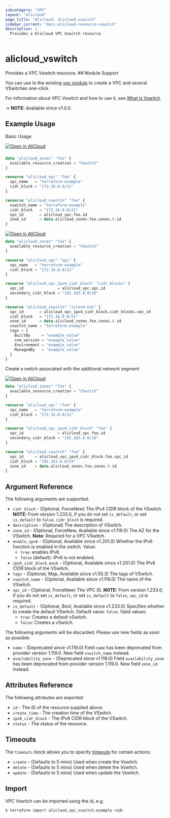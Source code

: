 ```yaml
---
subcategory: "VPC"
layout: "alicloud"
page_title: "Alicloud: alicloud_vswitch"
sidebar_current: "docs-alicloud-resource-vswitch"
description: |-
  Provides a Alicloud VPC Vswitch resource.
---
```


# alicloud_vswitch

Provides a VPC Vswitch resource. ## Module Support

You can use to the existing [vpc module](https://registry.terraform.io/modules/alibaba/vpc/alicloud)  to create a VPC and several VSwitches one-click.

For information about VPC Vswitch and how to use it, see [What is Vswitch](https://www.alibabacloud.com/help/en/virtual-private-cloud/latest/work-with-vswitches).

-> **NOTE:** Available since v1.0.0.

## Example Usage

Basic Usage

<div style="display: block;margin-bottom: 40px;"><div class="oics-button" style="float: right;position: absolute;margin-bottom: 10px;">
  <a href="https://api.aliyun.com/terraform?resource=alicloud_vswitch&exampleId=079cdd19-b6f0-13c0-7a5d-4d84f66e1832cc04102f&activeTab=example&spm=docs.r.vswitch.0.079cdd19b6&intl_lang=EN_US" target="_blank">
    <img alt="Open in AliCloud" src="https://img.alicdn.com/imgextra/i1/O1CN01hjjqXv1uYUlY56FyX_!!6000000006049-55-tps-254-36.svg" style="max-height: 44px; max-width: 100%;">
  </a>
</div></div>

```terraform

data "alicloud_zones" "foo" {
  available_resource_creation = "VSwitch"
}

resource "alicloud_vpc" "foo" {
  vpc_name   = "terraform-example"
  cidr_block = "172.16.0.0/12"
}

resource "alicloud_vswitch" "foo" {
  vswitch_name = "terraform-example"
  cidr_block   = "172.16.0.0/21"
  vpc_id       = alicloud_vpc.foo.id
  zone_id      = data.alicloud_zones.foo.zones.0.id
}
```

<div style="display: block;margin-bottom: 40px;"><div class="oics-button" style="float: right;position: absolute;margin-bottom: 10px;">
  <a href="https://api.aliyun.com/terraform?resource=alicloud_vswitch&exampleId=1a612892-3673-e700-0582-e5ae4685652a5322921c&activeTab=example&spm=docs.r.vswitch.1.1a61289236&intl_lang=EN_US" target="_blank">
    <img alt="Open in AliCloud" src="https://img.alicdn.com/imgextra/i1/O1CN01hjjqXv1uYUlY56FyX_!!6000000006049-55-tps-254-36.svg" style="max-height: 44px; max-width: 100%;">
  </a>
</div></div>

```terraform
data "alicloud_zones" "foo" {
  available_resource_creation = "VSwitch"
}

resource "alicloud_vpc" "vpc" {
  vpc_name   = "terraform-example"
  cidr_block = "172.16.0.0/12"
}

resource "alicloud_vpc_ipv4_cidr_block" "cidr_blocks" {
  vpc_id               = alicloud_vpc.vpc.id
  secondary_cidr_block = "192.163.0.0/16"
}

resource "alicloud_vswitch" "island-nat" {
  vpc_id       = alicloud_vpc_ipv4_cidr_block.cidr_blocks.vpc_id
  cidr_block   = "172.16.0.0/21"
  zone_id      = data.alicloud_zones.foo.zones.0.id
  vswitch_name = "terraform-example"
  tags = {
    BuiltBy     = "example_value"
    cnm_version = "example_value"
    Environment = "example_value"
    ManagedBy   = "example_value"
  }
}
```

Create a switch associated with the additional network segment

<div style="display: block;margin-bottom: 40px;"><div class="oics-button" style="float: right;position: absolute;margin-bottom: 10px;">
  <a href="https://api.aliyun.com/terraform?resource=alicloud_vswitch&exampleId=30815915-965a-c6c1-bc30-cdf2de837f7b514f99f4&activeTab=example&spm=docs.r.vswitch.2.3081591596&intl_lang=EN_US" target="_blank">
    <img alt="Open in AliCloud" src="https://img.alicdn.com/imgextra/i1/O1CN01hjjqXv1uYUlY56FyX_!!6000000006049-55-tps-254-36.svg" style="max-height: 44px; max-width: 100%;">
  </a>
</div></div>

```terraform
data "alicloud_zones" "foo" {
  available_resource_creation = "VSwitch"
}

resource "alicloud_vpc" "foo" {
  vpc_name   = "terraform-example"
  cidr_block = "172.16.0.0/12"
}

resource "alicloud_vpc_ipv4_cidr_block" "foo" {
  vpc_id               = alicloud_vpc.foo.id
  secondary_cidr_block = "192.163.0.0/16"
}

resource "alicloud_vswitch" "foo" {
  vpc_id     = alicloud_vpc_ipv4_cidr_block.foo.vpc_id
  cidr_block = "192.163.0.0/24"
  zone_id    = data.alicloud_zones.foo.zones.0.id
}
```

## Argument Reference

The following arguments are supported:

* `cidr_block` - (Optional, ForceNew) The IPv4 CIDR block of the VSwitch. **NOTE:** From version 1.233.0, if you do not set `is_default`, or set `is_default` to `false`, `cidr_block` is required.
* `description` - (Optional) The description of VSwitch.
* `zone_id` - (Optional, ForceNew, Available since v1.119.0) The AZ for the VSwitch. **Note:** Required for a VPC VSwitch.
* `enable_ipv6` - (Optional, Available since v1.201.0) Whether the IPv6 function is enabled in the switch. Value:
  - `true`: enables IPv6.
  - `false` (default): IPv6 is not enabled.
* `ipv6_cidr_block_mask` - (Optional, Available since v1.201.0) The IPv6 CIDR block of the VSwitch.
* `tags` - (Optional, Map, Available since v1.55.3) The tags of VSwitch.
* `vswitch_name` - (Optional, Available since v1.119.0) The name of the VSwitch.
* `vpc_id` - (Optional, ForceNew) The VPC ID. **NOTE:** From version 1.233.0, if you do not set `is_default`, or set `is_default` to `false`, `vpc_id` is required.
* `is_default` - (Optional, Bool, Available since v1.233.0) Specifies whether to create the default VSwitch. Default value: `false`. Valid values:
  - `true`: Creates a default vSwitch.
  - `false`: Creates a vSwitch.

The following arguments will be discarded. Please use new fields as soon as possible:
* `name` - (Deprecated since v1.119.0) Field `name` has been deprecated from provider version 1.119.0. New field `vswitch_name` instead.
* `availability_zone` - (Deprecated since v1.119.0) Field `availability_zone` has been deprecated from provider version 1.119.0. New field `zone_id` instead.


## Attributes Reference

The following attributes are exported:
* `id` - The ID of the resource supplied above.
* `create_time` - The creation time of the VSwitch.
* `ipv6_cidr_block` - The IPv6 CIDR block of the VSwitch.
* `status` - The status of the resource.

## Timeouts

The `timeouts` block allows you to specify [timeouts](https://developer.hashicorp.com/terraform/language/resources/syntax#operation-timeouts) for certain actions:
* `create` - (Defaults to 5 mins) Used when create the Vswitch.
* `delete` - (Defaults to 5 mins) Used when delete the Vswitch.
* `update` - (Defaults to 5 mins) Used when update the Vswitch.

## Import

VPC Vswitch can be imported using the id, e.g.

```shell
$ terraform import alicloud_vpc_vswitch.example <id>
```
